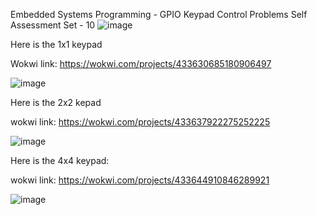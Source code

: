 Embedded Systems Programming - GPIO 
Keypad Control Problems 
Self Assessment Set - 10
![image](https://github.com/user-attachments/assets/a30d6a7d-9d96-40ed-8a27-907b3c7e3e6f)


Here is the 1x1 keypad 

Wokwi link: https://wokwi.com/projects/433630685180906497

![image](https://github.com/user-attachments/assets/ea3c961c-6d1a-45df-a087-17d47126a8ec)


Here is the 2x2 kepad

wokwi link:   https://wokwi.com/projects/433637922275252225



![image](https://github.com/user-attachments/assets/01cbbd5d-2567-4e87-803c-ceaf73407771)


Here is the 4x4 keypad:


wokwi link: https://wokwi.com/projects/433644910846289921



![image](https://github.com/user-attachments/assets/16a30981-eec9-4a3a-a355-3e9b1f3bdab7)
